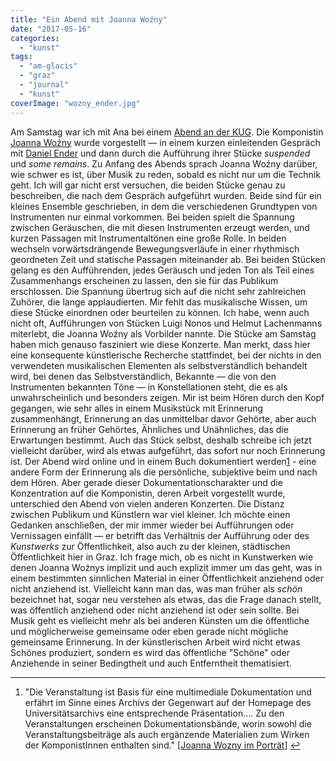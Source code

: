 ```yaml
---
title: "Ein Abend mit Joanna Woźny"
date: "2017-05-16"
categories: 
  - "kunst"
tags: 
  - "am-glacis"
  - "graz"
  - "journal"
  - "kunst"
coverImage: "wozny_ender.jpg"
---
```


Am Samstag war ich mit Ana bei einem [Abend an der KUG](https://www.kug.ac.at/news-veranstaltungen/news/kug-aktuell/details/article/johanna-wozny-im-portraet.html). Die Komponistin [Joanna Woźny](http://culture.pl/en/artist/joanna-wozny) wurde vorgestellt — in einem kurzen einleitenden Gespräch mit [Daniel Ender](http://www.uni-klu.ac.at/klm/inhalt/777.htm) und dann durch die Aufführung ihrer Stücke _suspended_ und _some remains_. Zu Anfang des Abends sprach Joanna Woźny darüber, wie schwer es ist, über Musik zu reden, sobald es nicht nur um die Technik geht. Ich will gar nicht erst versuchen, die beiden Stücke genau zu beschreiben, die nach dem Gespräch aufgeführt wurden. Beide sind für ein kleines Ensemble geschrieben, in dem die verschiedenen Grundtypen von Instrumenten nur einmal vorkommen. Bei beiden spielt die Spannung zwischen Geräuschen, die mit diesen Instrumenten erzeugt werden, und kurzen Passagen mit Instrumentaltönen eine große Rolle. In beiden wechseln vorwärtsdrängende Bewegungsverläufe in einer rhythmisch geordneten Zeit und statische Passagen miteinander ab. Bei beiden Stücken gelang es den Aufführenden, jedes Geräusch und jeden Ton als Teil eines Zusammenhangs erscheinen zu lassen, den sie für das Publikum erschlossen. Die Spannung übertrug sich auf die nicht sehr zahlreichen Zuhörer, die lange applaudierten. Mir fehlt das musikalische Wissen, um diese Stücke einordnen oder beurteilen zu können. Ich habe, wenn auch nicht oft, Aufführungen von Stücken Luigi Nonos und Helmut Lachenmanns miterlebt, die Joanna Woźny als Vorbilder nannte. Die Stücke am Samstag haben mich genauso fasziniert wie diese Konzerte. Man merkt, dass hier eine konsequente künstlerische Recherche stattfindet, bei der nichts in den verwendeten musikalischen Elementen als selbstverständlich behandelt wird, bei denen das Selbstverständlich, Bekannte — die von den Instrumenten bekannten Töne — in Konstellationen steht, die es als unwahrscheinlich und besonders zeigen. Mir ist beim Hören durch den Kopf gegangen, wie sehr alles in einem Musikstück mit Erinnerung zusammenhängt, Erinnerung an das unmittelbar davor Gehörte, aber auch Erinnerung an früher Gehörtes, Ähnliches und Unähnliches, das die Erwartungen bestimmt. Auch das Stück selbst, deshalb schreibe ich jetzt vielleicht darüber, wird als etwas aufgeführt, das sofort nur noch Erinnerung ist. Der Abend wird online und in einem Buch dokumentiert werden[1](#fn-1) - eine andere Form der Erinnerung als die persönliche, subjektive beim und nach dem Hören. Aber gerade dieser Dokumentationscharakter und die Konzentration auf die Komponistin, deren Arbeit vorgestellt wurde, unterschied den Abend von vielen anderen Konzerten. Die Distanz zwischen Publikum und Künstlern war viel kleiner. Ich möchte einen Gedanken anschließen, der mir immer wieder bei Aufführungen oder Vernissagen einfällt — er betrifft das Verhältnis der Aufführung oder des _Kunstwerks_ zur Öffentlichkeit, also auch zu der kleinen, städtischen Öffentlichkeit hier in Graz. Ich frage mich, ob es nicht in Kunstwerken wie denen Joanna Woźnys implizit und auch explizit immer um das geht, was in einem bestimmten sinnlichen Material in einer Öffentlichkeit anziehend oder nicht anziehend ist. Vielleicht kann man das, was man früher als _schön_ bezeichnet hat, sogar neu verstehen als etwas, das die Frage danach stellt, was öffentlich anziehend oder nicht anziehend ist oder sein sollte. Bei Musik geht es vielleicht mehr als bei anderen Künsten um die öffentliche und möglicherweise gemeinsame oder eben gerade nicht mögliche gemeinsame Erinnerung. In der künstlerischen Arbeit wird nicht etwas Schönes produziert, sondern es wird das öffentliche "Schöne" oder Anziehende in seiner Bedingtheit und auch Entferntheit thematisiert.

* * *

1. "Die Veranstaltung ist Basis für eine multimediale Dokumentation und erfährt im Sinne eines Archivs der Gegenwart auf der Homepage des Universitätsarchivs eine entsprechende Präsentation.... Zu den Veranstaltungen erscheinen Dokumentationsbände, worin sowohl die Veranstaltungsbeiträge als auch ergänzende Materialien zum Wirken der KomponistInnen enthalten sind." \[[Joanna Wozny im Porträt](https://www.kug.ac.at/news-veranstaltungen/news/kug-aktuell/details/article/johanna-wozny-im-portraet.html "Joanna Wozny im Porträt")\] [↩](#fnref-1)
